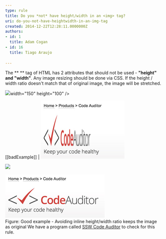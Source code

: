 ```yaml
---
type: rule
title: Do you *not* have height/width in an <img> tag?
uri: do-you-not-have-heightwidth-in-an-img-tag
created: 2014-12-22T12:28:11.0000000Z
authors:
- id: 1
  title: Adam Cogan
- id: 16
  title: Tiago Araujo

---
```


The **
![]()** tag of HTML has 2 attributes that should not be used - **"height" **and** "width"**.  Any image resizing should  be done via CSS. If the height / width ratio doesn't match that of original image, the image will be stretched.
 

![](images/codeauditor-logo.png)width="150" height="100" />​

[[badExample]]
| ![ Stretched image caused by inline​ height/width ratio that doesn't match](streched-image.jpg) 


![](images/codeauditor-logo.png)​​​​

![](non-streched-image.jpg)​ <br>    Figure: Good example - Avoiding inline​ height/width ratio keeps the image as original
We have a program called     [SSW Code Auditor](http://www.ssw.com.au/ssw/CodeAuditor/Rules.aspx#IMGWidth) to check for this rule.
